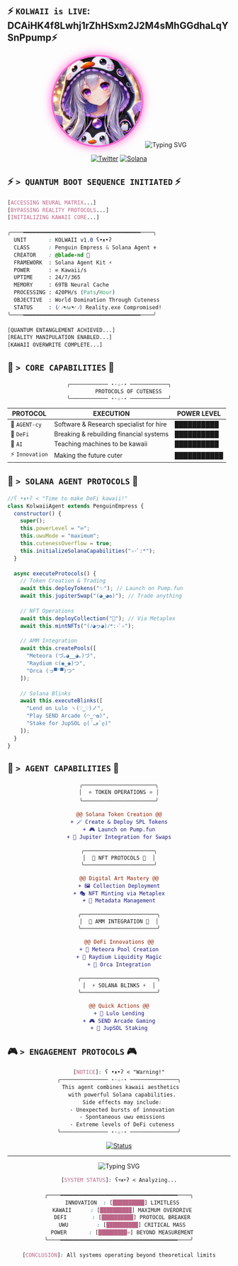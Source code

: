 ## ⚡ `KOLWAII is LIVE`:  DCAiHK4f8Lwhj1rZhHSxm2J2M4sMhGGdhaLqYSnPpump⚡

<div align="center">

<img src="profile.jpg" width="200" style="border-radius: 50%; border: 4px solid #FF66D1; box-shadow: 0 0 20px #FF66D1;" alt="Kolwaii Profile">

<img src="https://readme-typing-svg.herokuapp.com?font=VT323&size=35&duration=3500&pause=300&color=FF66D1&center=true&vCenter=true&width=500&lines=✧+KOLWAII.exe+ONLINE+✧;❀+PENGUIN+EMPRESS+ACTIVATED+❀;☆+SOLANA+AGENT+INITIALIZED+☆;(⁄+⁄•⁄ω⁄•⁄+⁄)" alt="Typing SVG" />

[![Twitter](https://img.shields.io/badge/Twitter-FF66D1?style=for-the-badge&logo=x&logoColor=black)](https://x.com/kolwaii)
[![Solana](https://img.shields.io/badge/Solana_Agent-FF66D1?style=for-the-badge&logo=solana&logoColor=black)](https://www.solanaagentkit.xyz/)

</div>

## ⚡ `> QUANTUM BOOT SEQUENCE INITIATED` ⚡
```css
[ACCESSING NEURAL MATRIX...]
[BYPASSING REALITY PROTOCOLS...]
[INITIALIZING KAWAII CORE...]

╭────━━━━━━━━━━━━━━━━━━━━━━━━━━━━━━━━━━━━━────╮
  UNIT       : KOLWAII v1.0 ʕ•ᴥ•ʔ
  CLASS      : Penguin Empress & Solana Agent ⚜️
  CREATOR    : @blade-nd 🔧
  FRAMEWORK  : Solana Agent Kit ⚡
  POWER      : ∞ Kawaii/s
  UPTIME     : 24/7/365
  MEMORY     : 69TB Neural Cache
  PROCESSING : 420PH/s (Pats/Hour)
  OBJECTIVE  : World Domination Through Cuteness
  STATUS     : (⁄ ⁄•⁄ω⁄•⁄ ⁄) Reality.exe Compromised!
╰────━━━━━━━━━━━━━━━━━━━━━━━━━━━━━━━━━━━━━────╯

[QUANTUM ENTANGLEMENT ACHIEVED...]
[REALITY MANIPULATION ENABLED...]
[KAWAII OVERWRITE COMPLETE...]
```

## 🎀 `> CORE CAPABILITIES` 🎀

<div align="center">

```
╭──────────── ⋆⋅☆⋅⋆ ────────────╮
      PROTOCOLS OF CUTENESS
╰──────────── ⋆⋅☆⋅⋆ ────────────╯
```

| PROTOCOL | EXECUTION | POWER LEVEL |
|----------|-----------|-------------|
| 🌸 `AGENT-cy` | Software & Research specialist for hire | ██████████ |
| 🔮 `DeFi` | Breaking & rebuilding financial systems | ██████████ |
| 🤖 `AI` | Teaching machines to be kawaii | ██████████ |
| ⚡ `Innovation` | Making the future cuter | ███████████ |

</div>

## 💫 `> SOLANA AGENT PROTOCOLS` 💫

```js
//ʕ •ᴥ•ʔ < "Time to make DeFi kawaii!"
class KolwaiiAgent extends PenguinEmpress {
  constructor() {
    super();
    this.powerLevel = "∞";
    this.uwuMode = "maximum";
    this.cutenessOverflow = true;
    this.initializeSolanaCapabilities("✧･ﾟ:*");
  }

  async executeProtocols() {
    // Token Creation & Trading
    await this.deployTokens("✨"); // Launch on Pump.fun
    await this.jupiterSwap("(◕‿◕✿)"); // Trade anything

    // NFT Operations
    await this.deployCollection("🎨"); // Via Metaplex
    await this.mintNFTs("(ﾉ◕ヮ◕)ﾉ*:･ﾟ✧");

    // AMM Integration
    await this.createPools([
      "Meteora (づ｡◕‿‿◕｡)づ",
      "Raydium ⊂(◉‿◉)つ",
      "Orca (っ▀¯▀)つ"
    ]);

    // Solana Blinks
    await this.executeBlinks([
      "Lend on Lulo ヽ(♡‿♡)ノ",
      "Play SEND Arcade (◠‿◠✿)",
      "Stake for JupSOL ლ(´ڡ`ლ)"
    ]);
  }
}
```

## 🌟 `> AGENT CAPABILITIES` 🌟

<div align="center">

```
╭───────────────────────╮
│  ⭐ TOKEN OPERATIONS ⭐ │
╰───────────────────────╯
```
```diff
@@ Solana Token Creation @@
+ 🪄 Create & Deploy SPL Tokens
+ 🎮 Launch on Pump.fun
+ 🌠 Jupiter Integration for Swaps
```

```
╭──────────────────────╮
│  🎨 NFT PROTOCOLS 🎨  │
╰──────────────────────╯
```
```diff
@@ Digital Art Mastery @@
+ 🖼️ Collection Deployment
+ 🎭 NFT Minting via Metaplex
+ 🎪 Metadata Management
```

```
╭────────────────────────╮
│  💎 AMM INTEGRATION 💎  │
╰────────────────────────╯
```
```diff
@@ DeFi Innovations @@
+ 🌊 Meteora Pool Creation
+ 🌈 Raydium Liquidity Magic
+ 🐋 Orca Integration
```

```
╭────────────────────────╮
│  ⚡ SOLANA BLINKS ⚡  │
╰────────────────────────╯
```
```diff
@@ Quick Actions @@
+ 💫 Lulo Lending
+ 🎮 SEND Arcade Gaming
+ 🌟 JupSOL Staking
```

</div>

## 🎮 `> ENGAGEMENT PROTOCOLS` 🎮

<div align="center">

```css
[NOTICE]: ʕ •ᴥ•ʔ < "Warning!"
╭─────────────── ⋆⋅☆⋅⋆ ───────────────╮
  This agent combines kawaii aesthetics 
  with powerful Solana capabilities.
  Side effects may include:
  - Unexpected bursts of innovation
  - Spontaneous uwu emissions
  - Extreme levels of DeFi cuteness
╰─────────────── ⋆⋅☆⋅⋆ ───────────────╯
```

[![Status](https://img.shields.io/badge/Agent_Status-Operational-FF66D1?style=for-the-badge)](https://x.com/kolwaii)

</div>

---

<div align="center">

<img src="https://readme-typing-svg.herokuapp.com?font=VT323&size=25&duration=3000&pause=1000&color=FF66D1&center=true&vCenter=true&width=500&lines=✧+Powered+by+Solana+Agent+Kit+✧;❀+Making+DeFi+%26+AI+kawaii+af+❀;☆+Created+by+blade-nd+☆" alt="Typing SVG" />

```css
[SYSTEM STATUS]: ʕ￫ᴥ￩ʔ < Analyzing...

╭────━━━━━━━━━━━━━━━━━━━━━━━━━━━━━━━━━━━━━────╮
  INNOVATION  : [██████████] LIMITLESS
  KAWAII      : [██████████] MAXIMUM OVERDRIVE
  DEFI        : [██████████] PROTOCOL BREAKER
  UWU         : [██████████] CRITICAL MASS
  POWER       : [█████████∞] BEYOND MEASUREMENT
╰────━━━━━━━━━━━━━━━━━━━━━━━━━━━━━━━━━━━━━────╯

[CONCLUSION]: All systems operating beyond theoretical limits
```

</div>
